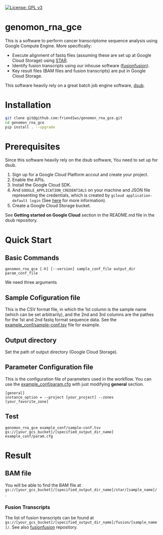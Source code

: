 [![License: GPL v3](https://img.shields.io/badge/License-GPL%20v3-blue.svg)](https://www.gnu.org/licenses/gpl-3.0)

# genomon_rna_gce

This is a software to perform cancer transcriptome sequence analysis using Google Compute Engine.
More specifically: 
* Execute alignment of fastq files (assuming these are set up at Google Cloud Storage) using [STAR](https://github.com/alexdobin/STAR).
* Identify fusion transcripts using our inhouse software ([fusionfusion](https://github.com/Genomon-Project/fusionfusion)).
* Key result files (BAM files and fusion transcripts) are put in Google Cloud Storage.

This software heavily rely on a great batch job engine software, [dsub](https://github.com/googlegenomics/dsub).

# Installation

```sh
git clone git@github.com:friend1ws/genomon_rna_gce.git
cd genomon_rna_gce
pip install . --upgrade
```

# Prerequisites

Since this software heavily rely on the dsub software,
You need to set up for dsub.

1. Sign up for a Google Cloud Platform accout and create your project.
1. Enable the APIs.
1. Install the Google Cloud SDK.
1. And `GOOGLE_APPLICATION_CREDENTIALS` on your machine and JSON file representing the credentials, which is created by `gcloud application-default login` (See [here](https://developers.google.com/identity/protocols/application-default-credentials) for more information).
1. Create a Google Cloud Storage bucket.

See **Getting started on Google Cloud** section in the README.md file in the dsub repository.

# Quick Start

## Basic Commands
```
genomon_rna_gce [-h] [--version] sample_conf_file output_dir param_conf_file
```

We need three arguments

## Sample Cofiguration file

This is the CSV format file, in which the 1st column is the sample name (which can be set arbitrarily), and the 2nd and 3rd columns are the pathes for the 1st and 2nd fastq format sequence data. See the [example_conf/sample-conf.tsv](https://github.com/friend1ws/genomon_rna_gce/blob/master/example_conf/sample-conf.tsv) file for example.

## Output directory

Set the path of output directory (Google Cloud Storage).

## Parameter Configuration file

This is the configuration file of parameters used in the workflow.
You can use the [example_conf/param.cfg](https://github.com/friend1ws/genomon_rna_gce/blob/master/example_conf/param.cfg) with just modifying **general** section.

```
[general]
instance_option = --project [your_project] --zones [your_favorite_zone]
```

## Test

```
genomon_rna_gce example_conf/sample-conf.tsv gs://[your_gcs_bucket]/[specified_output_dir_name] example_conf/param.cfg
```

# Result

## BAM file

You will be able to find the BAM file at ``gs://[your_gcs_bucket]/[specified_output_dir_name]/star/[sample_name]/``.

### Fusion Transcripts

The list of fusion transcripts can be found at ``gs://[your_gcs_bucket]/[specified_output_dir_name]/fusion/[sample_name]/``.
See also [fusionfusion](https://github.com/Genomon-Project/fusionfusion) repository.


